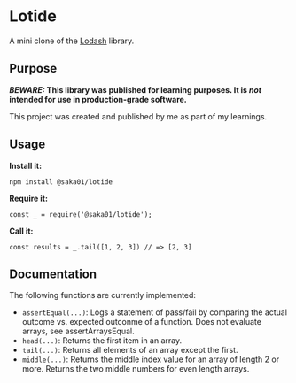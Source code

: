 # Lotide

A mini clone of the [Lodash](https://lodash.com) library.

## Purpose

**_BEWARE:_ This library was published for learning purposes. It is _not_ intended for use in production-grade software.**

This project was created and published by me as part of my learnings. 

## Usage

**Install it:**

`npm install @saka01/lotide`

**Require it:**

`const _ = require('@saka01/lotide');`

**Call it:**

`const results = _.tail([1, 2, 3]) // => [2, 3]`

## Documentation

The following functions are currently implemented:

* `assertEqual(...)`: Logs a statement of pass/fail by comparing the actual outcome vs. expected outconme of a function. Does not evaluate arrays, see assertArraysEqual.
* `head(...)`: Returns the first item in an array.
* `tail(...)`: Returns all elements of an array except the first.
* `middle(...)`: Returns the middle index value for an array of length 2 or more. Returns the two middle numbers for even length arrays.
